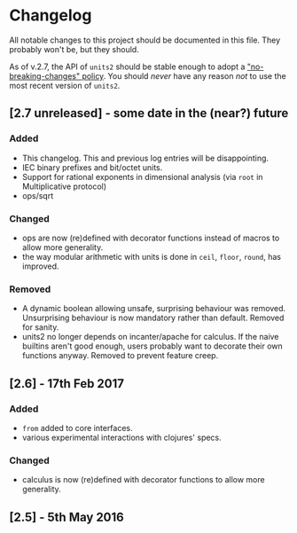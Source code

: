 # Changelog
All notable changes to this project should be documented in this file. They probably won't be, but they should.

As of v.2.7, the API of `units2` should be stable enough to adopt a ["no-breaking-changes" policy](https://www.youtube.com/watch?v=oyLBGkS5ICk). You should *never* have any reason *not* to use the most recent version of `units2`.

## [2.7 unreleased] - some date in the (near?) future
### Added
- This changelog. This and previous log entries will be disappointing.
- IEC binary prefixes and bit/octet units.
- Support for rational exponents in dimensional analysis (via `root` in Multiplicative protocol)
- ops/sqrt
### Changed
- ops are now (re)defined with decorator functions instead of macros to allow more generality.
- the way modular arithmetic with units is done in `ceil`, `floor`, `round`, has improved.
### Removed
- A dynamic boolean allowing unsafe, surprising behaviour was removed. Unsurprising behaviour is now mandatory rather than default. Removed for sanity.
- units2 no longer depends on incanter/apache for calculus. If the naive builtins aren't good enough, users probably want to decorate their own functions anyway. Removed to prevent feature creep.

## [2.6] - 17th Feb 2017
### Added
- `from` added to core interfaces.
- various experimental interactions with clojures' specs.
### Changed
- calculus is now (re)defined with decorator functions to allow more generality.

## [2.5] - 5th May 2016
